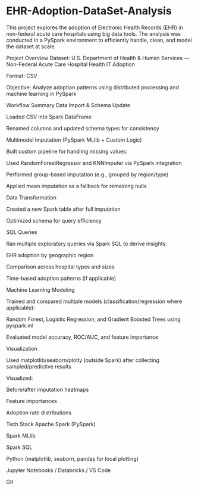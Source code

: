 # EHR-Adoption-DataSet-Analysis


This project explores the adoption of Electronic Health Records (EHR) in non-federal acute care hospitals using big data tools. The analysis was conducted in a PySpark environment to efficiently handle, clean, and model the dataset at scale.

Project Overview
Dataset: U.S. Department of Health & Human Services — Non-Federal Acute Care Hospital Health IT Adoption

Format: CSV

Objective: Analyze adoption patterns using distributed processing and machine learning in PySpark

Workflow Summary
Data Import & Schema Update

Loaded CSV into Spark DataFrame

Renamed columns and updated schema types for consistency

Multimodel Imputation (PySpark MLlib + Custom Logic)

Built custom pipeline for handling missing values:

Used RandomForestRegressor and KNNImputer via PySpark integration

Performed group-based imputation (e.g., grouped by region/type)

Applied mean imputation as a fallback for remaining nulls

Data Transformation

Created a new Spark table after full imputation

Optimized schema for query efficiency

SQL Queries

Ran multiple exploratory queries via Spark SQL to derive insights:

EHR adoption by geographic region

Comparison across hospital types and sizes

Time-based adoption patterns (if applicable)

Machine Learning Modeling

Trained and compared multiple models (classification/regression where applicable):

Random Forest, Logistic Regression, and Gradient Boosted Trees using pyspark.ml

Evaluated model accuracy, ROC/AUC, and feature importance

Visualization

Used matplotlib/seaborn/plotly (outside Spark) after collecting sampled/predictive results

Visualized:

Before/after imputation heatmaps

Feature importances

Adoption rate distributions

Tech Stack
Apache Spark (PySpark)

Spark MLlib

Spark SQL

Python (matplotlib, seaborn, pandas for local plotting)

Jupyter Notebooks / Databricks / VS Code

Git

